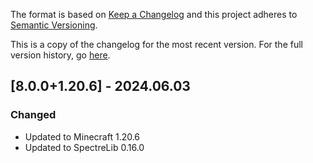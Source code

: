 The format is based on [Keep a Changelog](http://keepachangelog.com/en/1.0.0/) and this project adheres to [Semantic Versioning](http://semver.org/spec/v2.0.0.html).

This is a copy of the changelog for the most recent version. For the full version history, go [here](https://github.com/illusivesoulworks/charmofundying/blob/1.20.6/CHANGELOG.md).

## [8.0.0+1.20.6] - 2024.06.03
### Changed
- Updated to Minecraft 1.20.6
- Updated to SpectreLib 0.16.0
